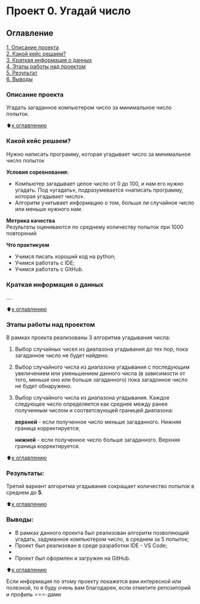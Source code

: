 # Проект 0. Угадай число

## Оглавление  
[1. Описание проекта](README.md#Описание-проекта)  
[2. Какой кейс решаем?](README.md#Какой-кейс-решаем)  
[3. Краткая информация о данных](README.md#Краткая-информация-о-данных)  
[4. Этапы работы над проектом](README.md#Этапы-работы-над-проектом)  
[5. Результат](README.md#Результаты)    
[6. Выводы](README.md#Выводы) 

### Описание проекта    
Угадать загаданное компьютером число за минимальное число попыток.

:arrow_up:[к оглавлению](README.md#Оглавление)


### Какой кейс решаем?    
Нужно написать программу, которая угадывает число за минимальное число попыток

**Условия соревнования:**  
- Компьютер загадывает целое число от 0 до 100, и нам его нужно угадать. Под «угадать», подразумевается «написать программу, которая угадывает число».
- Алгоритм учитывает информацию о том, больше ли случайное число или меньше нужного нам.

**Метрика качества**     
Результаты оцениваются по среднему количеству попыток при 1000 повторений

**Что практикуем**     
- Учимся писать хороший код на python;
- Учимся работать с IDE;
- Учимся работать с GitHub.


### Краткая информация о данных
....
  
:arrow_up:[к оглавлению](README.md#Оглавление)


### Этапы работы над проектом  
В рамках проекта реализованы 3 алгоритма угадывания числа:
1) Выбор случайных чисел из диапазона угадывания до тех пор, пока загаданное число не будет найдено.
2) Выбор случайного числа из диапазона угадывания с последующим увеличением или уменьшением данного числа (в зависимости от того, меньше оно или больше загаданного) пока загадонное число не будет обнаружено.
3) Выбор случайного числа из диапазона угадывания. Каждое следующее число определяется как среднее между ранее полученным числом и соответсвующей границей диапазона:
    
    **верхней** - если полученное число меньше загаданного. Нижняя граница корректируется;
    
    **нижней** - если полученное число больше загаданного. Верхняя граница корректируется.

:arrow_up:[к оглавлению](README.md#Оглавление)


### Результаты:  
Третий вариант алгоритма угадывания сокращает количество попыток в среднем до **5**.

:arrow_up:[к оглавлению](README.md#Оглавление)


### Выводы:  
- В рамках данного проекта был реализован алгоритм позволяющий угадать, задуманное компьютером число, в среднем за 5 попыток;
- Проект был реализован в среде разработки IDE - VS Code;
- 
- Проект был оформлен и загружен на GitHub. 

:arrow_up:[к оглавлению](README.md#Оглавление)


Если информация по этому проекту покажется вам интересной или полезной, то я буду очень вам благодарен, если отметите репозиторий и профиль ⭐️⭐️⭐️-дами